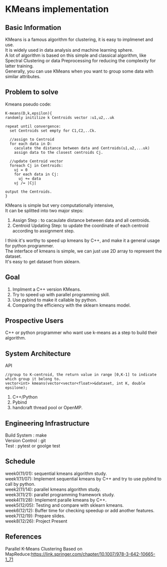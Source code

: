 # KMeans implementation

## Basic Information

KMeans is a famous algorithm for clustering, it is easy to implmenet and use.        
It is widely used in data analysis and machine learning sphere.   
A lot of algorithm is based on this simple and classical algorithm, like Spectral Clustering or data Preprocessing for reducing the complexity for latter training.   
Generally, you can use KMeans when you want to group some data with similar attributes.   


## Problem to solve 

Kmeans pseudo code:

```
K-means(D,k,epsilon){
randomly initilize k Centroids vector :u1,u2,..uk

repeat until convergence:
  set Centroids set empty for C1,C2,..Ck.
  
  //assign to Centroid 
  for each data in D:
    caculate the distance between data and Centroids(u1,u2,...uk)
    assign data to the closest centroids Cj.
  
  //update Centroid vector 
  foreach Cj in Centroids:
    uj = 0
    for each data in Cj:
      uj += data
    uj /= |Cj|

output the Centroids.
}

``` 

KMeans is simple but very computationally intensive,    
It can be splitted into two major steps:    
1. Assign Step : to cacaulate distance between data and all centroids.    
2. Centroid Updating Step: to update the coordinate of each centroid according to assignment step.      

I think it's worthy to speed up kmeans by C++, and make it a general usage for python programmer.     
The interface of kmeans is simple, we can just use 2D array to represent the dataset.     
It's easy to get dataset from sklearn.    


## Goal

1. Implment a C++ version KMeans.
2. Try to speed up with parallel programming skill.
3. Use pybind to make it callable by python.
4. Comparing the efficiency with the sklearn kmeans model.


## Prospective Users
C++ or python programmer who want use k-means as a step to build their algorithm.

## System Architecture


API

```
//group to K-centroid, the return value in range [0,K-1] to indicate which group it belong to.
vector<int> kmeans(vector<vector<float>>&dataset, int K, double epsilone);
```

1. C++/Python
2. Pybind
3. handcraft thread pool or OpenMP.

## Engineering Infrastructure     

Build System : make       
Version Control : git   
Test : pytest or goolge test      


## Schedule   

week0(11/01): sequential kmeans algorithm study.          
week1(11/07): Implement sequential kmeans by C++ and try to use pybind to call by python.   
week2(11/14): parallel kmeans algorithm study.      
week3(11/21): parallel programming framework study.     
week4(11/28): Implement paralle kmeans by C++.      
week5(12/05): Testing and compare with sklearn kmeans.      
week6(12/12): Buffer time for checking speedup or add another features.     
week7(12/19): Prepare slides.     
week8(12/26): Project Present     
  
## References
Parallel K-Means Clustering Based on MapReduce:https://link.springer.com/chapter/10.1007/978-3-642-10665-1_71

